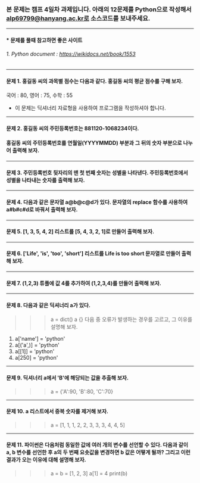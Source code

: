 ### 본 문제는 캠프 4일차 과제입니다. 아래의 12문제를 Python으로 작성해서 alp69799@hanyang.ac.kr로 소스코드를 보내주세요.
---------------------------------------------------

#### * 문제를 풀때 참고하면 좋은 사이트 
###### 1. Python document : https://wikidocs.net/book/1553
---------------------------------------------------
#### 문제 1. 홍길동 씨의 과목별 점수는 다음과 같다. 홍길동 씨의 평균 점수를 구해 보자.

국어 : 80, 영어 : 75, 수학 : 55

* 이 문제는 딕셔너리 자료형을 사용하여 프로그램을 작성하셔야 합니다.
---------------------------------------------------
#### 문제 2. 홍길동 씨의 주민등록번호는 881120-1068234이다. 
#### 홍길동 씨의 주민등록번호를 연월일(YYYYMMDD) 부분과 그 뒤의 숫자 부분으로 나누어 출력해 보자.
---------------------------------------------------
#### 문제 3. 주민등록번호 뒷자리의 맨 첫 번째 숫자는 성별을 나타낸다. 주민등록번호에서 성별을 나타내는 숫자를 출력해 보자.
---------------------------------------------------
#### 문제 4. 다음과 같은 문자열 a@b@c@d가 있다. 문자열의 replace 함수를 사용하여 a#b#c#d로 바꿔서 출력해 보자.
---------------------------------------------------
#### 문제 5. [1, 3, 5, 4, 2] 리스트를 [5, 4, 3, 2, 1]로 만들어 출력해 보자.
---------------------------------------------------
#### 문제 6. ['Life', 'is', 'too', 'short'] 리스트를 Life is too short 문자열로 만들어 출력해 보자.
---------------------------------------------------
#### 문제 7. (1,2,3) 튜플에 값 4를 추가하여 (1,2,3,4)를 만들어 출력해 보자.
---------------------------------------------------
#### 문제 8. 다음과 같은 딕셔너리 a가 있다.

>>> a = dict()
>>> a
{}
다음 중 오류가 발생하는 경우를 고르고, 그 이유를 설명해 보자.

1. a['name'] = 'python'
2. a[('a',)] = 'python'
3. a[[1]] = 'python'
4. a[250] = 'python'
---------------------------------------------------
#### 문제 9. 딕셔너리 a에서 'B'에 해당되는 값을 추출해 보자.

>>> a = {'A':90, 'B':80, 'C':70}
---------------------------------------------------
#### 문제 10. a 리스트에서 중복 숫자를 제거해 보자.

>>> a = [1, 1, 1, 2, 2, 3, 3, 3, 4, 4, 5]
---------------------------------------------------
#### 문제 11. 파이썬은 다음처럼 동일한 값에 여러 개의 변수를 선언할 수 있다. 다음과 같이 a, b 변수를 선언한 후 a의 두 번째 요솟값을 변경하면 b 값은 어떻게 될까? 그리고 이런 결과가 오는 이유에 대해 설명해 보자.

>>> a = b = [1, 2, 3]
>>> a[1] = 4
>>> print(b)
